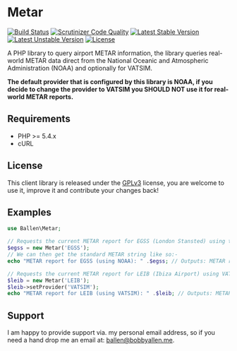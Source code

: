 Metar
=====

[![Build Status](https://scrutinizer-ci.com/g/bobsta63/metar/badges/build.png?b=master)](https://scrutinizer-ci.com/g/bobsta63/metar/build-status/master)
[![Scrutinizer Code Quality](https://scrutinizer-ci.com/g/bobsta63/metar/badges/quality-score.png?b=master)](https://scrutinizer-ci.com/g/bobsta63/metar/?branch=master)
[![Latest Stable Version](https://poser.pugx.org/ballen/metar/v/stable)](https://packagist.org/packages/ballen/metar)
[![Latest Unstable Version](https://poser.pugx.org/ballen/metar/v/unstable)](https://packagist.org/packages/ballen/metar)
[![License](https://poser.pugx.org/ballen/metar/license)](https://packagist.org/packages/ballen/metar)

A PHP library to query airport METAR information, the library queries real-world METAR data direct from the National Oceanic and Atmospheric Administration (NOAA) and optionally for VATSIM.

__The default provider that is configured by this library is NOAA, if you decide to change the provider to VATSIM you SHOULD NOT use it for real-world METAR reports.__

Requirements
------------

* PHP >= 5.4.x
* cURL

License
-------

This client library is released under the [GPLv3](https://raw.githubusercontent.com/bobsta63/metar/master/LICENSE) license, you are welcome to use it, improve it and contribute your changes back!

Examples
--------

```php
use Ballen\Metar;

// Requests the current METAR report for EGSS (London Stansted) using the default NOAA service.
$egss = new Metar('EGSS'); 
// We can then get the standard METAR string like so:-
echo "METAR report for EGSS (using NOAA): " .$egss; // Outputs: METAR report for EGSS (using NOAA): EGSS 111420Z 23014KT 9999 SCT037 21/12 Q1018

// Requests the current METAR report for LEIB (Ibiza Airport) using VATSIM METAR servers instead.
$leib = new Metar('LEIB'); 
$leib->setProvider('VATSIM');
echo "METAR report for LEIB (using VATSIM): " .$leib; // Outputs: METAR report for LEIB (using VATSIM): LEIB 111430Z 06010KT CAVOK 23/16 Q1022 NOSIG
```

Support
-------

I am happy to provide support via. my personal email address, so if you need a hand drop me an email at: [ballen@bobbyallen.me](mailto:ballen@bobbyallen.me).